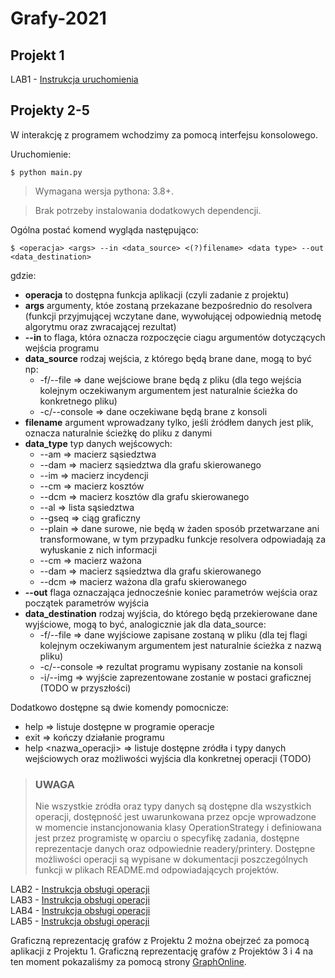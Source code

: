 # Grafy-2021

## Projekt 1

LAB1 - [Instrukcja uruchomienia](https://github.com/Fadikk367/Grafy-2021/blob/main/LAB1/README.md)  

## Projekty 2-5

W interakcję z programem wchodzimy za pomocą interfejsu konsolowego. 

Uruchomienie:
```
$ python main.py
```

> Wymagana wersja pythona: 3.8+.

> Brak potrzeby instalowania dodatkowych dependencji.

Ogólna postać komend wygląda następująco:

```
$ <operacja> <args> --in <data_source> <(?)filename> <data type> --out <data_destination>
```
gdzie:

* **operacja** to dostępna funkcja aplikacji (czyli zadanie z projektu)
* **args** argumenty, któe zostaną przekazane bezpośrednio do resolvera (funkcji przyjmującej wczytane dane, wywołującej odpowiednią metodę algorytmu oraz zwracającej rezultat)
* **--in** to flaga, która oznacza rozpoczęcie ciagu argumentów dotyczących wejścia programu
* **data_source** rodzaj wejścia, z którego będą brane dane, mogą to być np:
  * -f/--file => dane wejściowe brane będą z pliku (dla tego wejścia kolejnym oczekiwanym argumentem jest naturalnie ścieżka do konkretnego pliku)
  * -c/--console => dane oczekiwane będą brane z konsoli
* **filename** argument wprowadzany tylko, jeśli źródłem danych jest plik, oznacza naturalnie ścieżkę do pliku z danymi
* **data_type** typ danych wejścowych:
  * --am => macierz sąsiedztwa
  * --dam => macierz sąsiedztwa dla grafu skierowanego
  * --im => macierz incydencji
  * --cm => macierz kosztów
  * --dcm => macierz kosztów dla grafu skierowanego
  * --al => lista sąsiedztwa
  * --gseq => ciąg graficzny
  * --plain => dane surowe, nie będą w żaden sposób przetwarzane ani transformowane, w tym przypadku funkcje resolvera odpowiadają za wyłuskanie z nich informacji
  * --cm => macierz ważona
  * --dam => macierz sąsiedztwa dla grafu skierowanego
  * --dcm => macierz ważona dla grafu skierowanego
* **--out** flaga oznaczająca jednocześnie koniec parametrów wejścia oraz początek parametrów wyjścia
* **data_destination** rodzaj wyjścia, do którego będą przekierowane dane wyjściowe, mogą to być, analogicznie jak dla data_source:
  * -f/--file => dane wyjściowe zapisane zostaną w pliku (dla tej flagi kolejnym oczekiwanym argumentem jest naturalnie ścieżka z nazwą pliku)
  * -c/--console => rezultat programu wypisany zostanie na konsoli
  * -i/--img => wyjście zaprezentowane zostanie w postaci graficznej (TODO w przyszłości) 


Dodatkowo dostępne są dwie komendy pomocnicze:
* help => listuje dostępne w programie operacje
* exit => kończy działanie programu
* help <nazwa_operacji> => listuje dostępne zródła i typy danych wejściowych oraz możliwości wyjścia dla konkretnej operacji (TODO)


> ### UWAGA
> Nie wszystkie zródła oraz typy danych są dostępne dla wszystkich operacji, dostępność jest uwarunkowana przez opcje wprowadzone w momencie instancjonowania klasy OperationStrategy i definiowana jest przez programistę w oparciu o specyfikę zadania, dostępne reprezentacje danych oraz odpowiednie readery/printery. Dostępne możliwości operacji są wypisane w dokumentacji poszczególnych funkcji w plikach README.md odpowiadających projektów.


LAB2 - [Instrukcja obsługi operacji](https://github.com/Fadikk367/Grafy-2021/blob/main/LAB2/README.md)  
LAB3 - [Instrukcja obsługi operacji](https://github.com/Fadikk367/Grafy-2021/blob/main/LAB3/README.md)  
LAB4 - [Instrukcja obsługi operacji](https://github.com/Fadikk367/Grafy-2021/blob/main/LAB4/README.md)  
LAB5 - [Instrukcja obsługi operacji](https://github.com/Fadikk367/Grafy-2021/blob/main/LAB5/README.md)  

Graficzną reprezentację grafów z Projektu 2 można obejrzeć za pomocą aplikacji z Projektu 1.
Graficzną reprezentację grafów z Projektów 3 i 4 na ten moment pokazaliśmy za pomocą strony [GraphOnline](graphonline.ru/en/).
